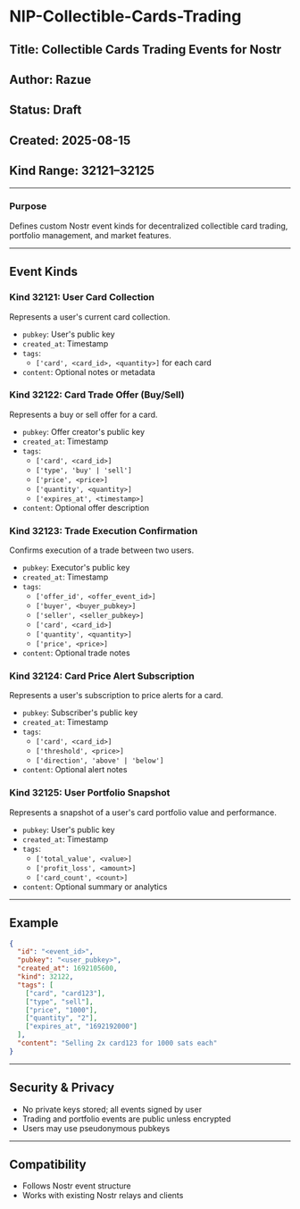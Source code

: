 # NIP-Collectible-Cards-Trading

## Title: Collectible Cards Trading Events for Nostr
## Author: Razue
## Status: Draft
## Created: 2025-08-15
## Kind Range: 32121–32125

---

### Purpose
Defines custom Nostr event kinds for decentralized collectible card trading, portfolio management, and market features.

---

## Event Kinds

### Kind 32121: User Card Collection
Represents a user's current card collection.
- `pubkey`: User's public key
- `created_at`: Timestamp
- `tags`:
  - `['card', <card_id>, <quantity>]` for each card
- `content`: Optional notes or metadata

### Kind 32122: Card Trade Offer (Buy/Sell)
Represents a buy or sell offer for a card.
- `pubkey`: Offer creator's public key
- `created_at`: Timestamp
- `tags`:
  - `['card', <card_id>]`
  - `['type', 'buy' | 'sell']`
  - `['price', <price>]`
  - `['quantity', <quantity>]`
  - `['expires_at', <timestamp>]`
- `content`: Optional offer description

### Kind 32123: Trade Execution Confirmation
Confirms execution of a trade between two users.
- `pubkey`: Executor's public key
- `created_at`: Timestamp
- `tags`:
  - `['offer_id', <offer_event_id>]`
  - `['buyer', <buyer_pubkey>]`
  - `['seller', <seller_pubkey>]`
  - `['card', <card_id>]`
  - `['quantity', <quantity>]`
  - `['price', <price>]`
- `content`: Optional trade notes

### Kind 32124: Card Price Alert Subscription
Represents a user's subscription to price alerts for a card.
- `pubkey`: Subscriber's public key
- `created_at`: Timestamp
- `tags`:
  - `['card', <card_id>]`
  - `['threshold', <price>]`
  - `['direction', 'above' | 'below']`
- `content`: Optional alert notes

### Kind 32125: User Portfolio Snapshot
Represents a snapshot of a user's card portfolio value and performance.
- `pubkey`: User's public key
- `created_at`: Timestamp
- `tags`:
  - `['total_value', <value>]`
  - `['profit_loss', <amount>]`
  - `['card_count', <count>]`
- `content`: Optional summary or analytics

---

## Example

```json
{
  "id": "<event_id>",
  "pubkey": "<user_pubkey>",
  "created_at": 1692105600,
  "kind": 32122,
  "tags": [
    ["card", "card123"],
    ["type", "sell"],
    ["price", "1000"],
    ["quantity", "2"],
    ["expires_at", "1692192000"]
  ],
  "content": "Selling 2x card123 for 1000 sats each"
}
```

---

## Security & Privacy
- No private keys stored; all events signed by user
- Trading and portfolio events are public unless encrypted
- Users may use pseudonymous pubkeys

---

## Compatibility
- Follows Nostr event structure
- Works with existing Nostr relays and clients
